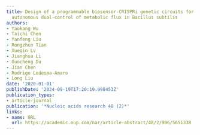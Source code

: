 ```yaml
---
title: Design of a programmable biosensor-CRISPRi genetic circuits for dynamic and
  autonomous dual-control of metabolic flux in Bacillus subtilis
authors:
- Yaokang Wu
- Taichi Chen
- Yanfeng Liu
- Rongzhen Tian
- Xueqin Lv
- Jianghua Li
- Guocheng Du
- Jian Chen
- Rodrigo Ledesma-Amaro
- Long Liu
date: '2020-01-01'
publishDate: '2024-09-19T17:20:19.998453Z'
publication_types:
- article-journal
publication: '*Nucleic acids research 48 (2)*'
links:
- name: URL
  url: https://academic.oup.com/nar/article-abstract/48/2/996/5651338
---
```

